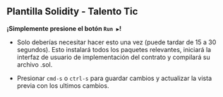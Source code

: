 ## Plantilla Solidity - Talento Tic
**¡Simplemente presione el botón `Run ▶️`!**

- Solo deberías necesitar hacer esto una vez (puede tardar de 15 a 30 segundos). Esto instalará todos los paquetes relevantes, iniciará la interfaz de usuario de implementación del contrato y compilará su archivo .sol.

- Presionar `cmd-s` o `ctrl-s` para guardar cambios y actualizar la vista previa con los ultimos cambios.